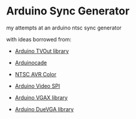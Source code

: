 # Arduino Sync Generator

my attempts at an arduino ntsc sync generator

with ideas borrowed from:

* [Arduino TVOut library](https://github.com/Avamander/arduino-tvout/blob/master/video_gen.cpp)

* [Arduinocade](https://github.com/ckarcz/Arduinocade/blob/master/video.cpp)

* [NTSC AVR Color](https://github.com/s-gv/avr-ntsc)

* [Arduino Video SPI](https://github.com/dschmenk/Arduino/blob/master/VideoSPI/VideoSPI.ino)

* [Arduino VGAX library](https://github.com/smaffer/vgax)

* [Arduino DueVGA library](https://github.com/stimmer/DueVGA)
